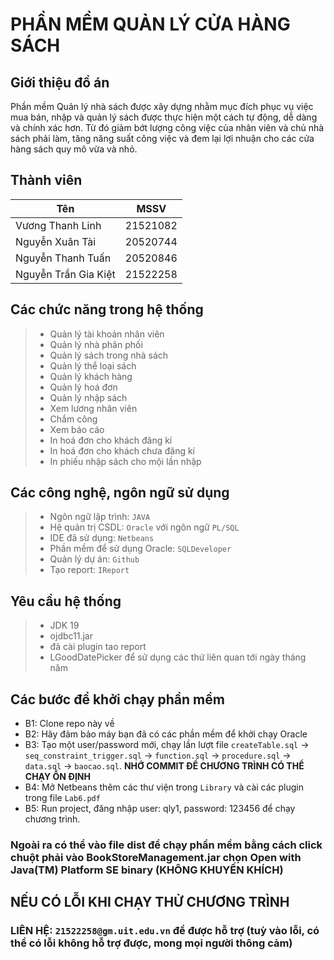 
# PHẦN MỀM QUẢN LÝ CỬA HÀNG SÁCH

## Giới thiệu đồ án
 
<p align-items: center>Phần mềm Quản lý nhà sách được xây dựng nhằm mục đích phục vụ việc mua bán, nhập và quản lý sách được thực hiện một cách tự động, dễ dàng và chính xác hơn. Từ đó giảm bớt lượng công việc của nhân viên và chủ nhà sách phải làm, tăng năng suất công việc và đem lại lợi nhuận cho các cửa hàng sách quy mô vừa và nhỏ. </p>

## Thành viên
 |Tên                   | MSSV     |
 |----------------------| ---------|
 |Vương Thanh Linh      | 21521082 |
 |Nguyễn Xuân Tài       | 20520744 |
 |Nguyễn Thanh Tuấn     | 20520846 |
 |Nguyễn Trần Gia Kiệt  | 21522258 |

## Các chức năng trong hệ thống
>- Quản lý tài khoản nhân viên
>- Quản lý nhà phân phối
>- Quản lý sách trong nhà sách
>- Quản lý thể loại sách
>- Quản lý khách hàng
>- Quản lý hoá đơn
>- Quản lý nhập sách
>- Xem lương nhân viên
>- Chắm công 
>- Xem báo cáo
>- In hoá đơn cho khách đăng kí
>- In hoá đơn cho khách chưa đăng kí
>- In phiếu nhập sách cho mội lần nhập

## Các công nghệ, ngôn ngữ sử dụng
>- Ngôn ngữ lập trình: `JAVA`
>- Hệ quản trị CSDL: `Oracle` với ngôn ngữ `PL/SQL`
>- IDE đã sử dụng: `Netbeans`
>- Phần mềm để sử dụng Oracle: `SQLDeveloper`
>- Quản lý dự án: `Github`
>- Tạo report: `IReport`

## Yêu cầu hệ thống
>- JDK 19
>- ojdbc11.jar
>- đã cài plugin tao report
>- LGoodDatePicker để sử dụng các thứ liên quan tới ngày tháng năm

## Các bước để khởi chạy phần mềm

- B1: Clone repo này về 
- B2: Hãy đảm bảo máy bạn đã có các phần mềm để khởi chạy Oracle
- B3: Tạo một user/password mới, chạy lần lượt file `createTable.sql` ->  `seq_constraint_trigger.sql` -> `function.sql` -> `procedure.sql` -> `data.sql` -> `baocao.sql`. **NHỚ COMMIT ĐỂ CHƯƠNG TRÌNH CÓ THỂ CHẠY ỔN ĐỊNH**
- B4: Mở Netbeans thêm các thư viện trong `Library` và cài các plugin trong file `Lab6.pdf`
- B5: Run project, đăng nhập user: qly1, password: 123456 để chạy chương trình.

### Ngoài ra có thể vào file dist để chạy phần mềm bằng cách click chuột phải vào BookStoreManagement.jar chọn Open with Java(TM) Platform SE binary (**KHÔNG KHUYẾN KHÍCH**)


## NẾU CÓ LỖI KHI CHẠY THỬ CHƯƠNG TRÌNH
### LIÊN HỆ: `21522258@gm.uit.edu.vn` để được hỗ trợ (tuỳ vào lỗi, có thể có lỗi không hỗ trợ được, mong mọi người thông cảm)




